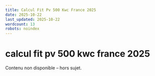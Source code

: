 ```yaml
---
title: Calcul Fit Pv 500 Kwc France 2025
date: 2025-10-22
last_updated: 2025-10-22
wordcount: 13
robots: noindex
---
```


# calcul fit pv 500 kwc france 2025

Contenu non disponible – hors sujet.